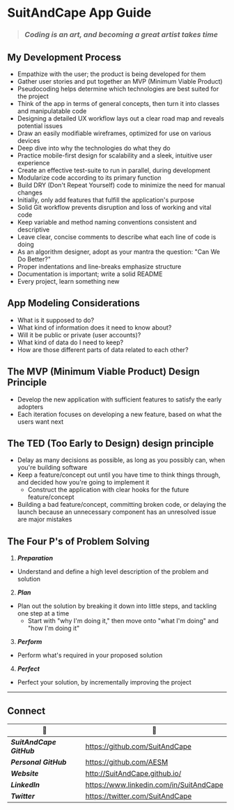 <!-- Application-Goals.md -->

SuitAndCape App Guide
================================================================================

>### **_Coding is an art, and becoming a great artist takes time_**

## My Development Process

- Empathize with the user; the product is being developed for them
- Gather user stories and put together an MVP (Minimum Viable Product)
- Pseudocoding helps determine which technologies are best suited for the project
- Think of the app in terms of general concepts, then turn it into classes and manipulatable code
- Designing a detailed UX workflow lays out a clear road map and reveals potential issues
- Draw an easily modifiable wireframes, optimized for use on various devices
- Deep dive into why the technologies do what they do
- Practice mobile-first design for scalability and a sleek, intuitive user experience
- Create an effective test-suite to run in parallel, during development
- Modularize code according to its primary function
- Build DRY (Don't Repeat Yourself) code to minimize the need for manual changes
- Initially, only add features that fulfill the application's purpose
- Solid Git workflow prevents disruption and loss of working and vital code
- Keep variable and method naming conventions consistent and descriptive
- Leave clear, concise comments to describe what each line of code is doing
- As an algorithm designer, adopt as your mantra the question: "Can We Do Better?"
- Proper indentations and line-breaks emphasize structure
- Documentation is important; write a solid README
- Every project, learn something new

## App Modeling Considerations

- What is it supposed to do?
- What kind of information does it need to know about?
- Will it be public or private (user accounts)?
- What kind of data do I need to keep?
- How are those different parts of data related to each other?

## The MVP (Minimum Viable Product) Design Principle

- Develop the new application with sufficient features to satisfy the early adopters
- Each iteration focuses on developing a new feature, based on what the users want next

## The TED (Too Early to Design) design principle

- Delay as many decisions as possible, as long as you possibly can, when you're building software
- Keep a feature/concept out until you have time to think things through, and decided how you're going to implement it
  + Construct the application with clear hooks for the future feature/concept
- Building a bad feature/concept, committing broken code, or delaying the launch because an unnecessary component has an unresolved issue are major mistakes

## The Four P's of Problem Solving

1. **_Preparation_**
  - Understand and define a high level description of the problem and solution
2. **_Plan_**
  - Plan out the solution by breaking it down into little steps, and tackling one step at a time
    + Start with "why I'm doing it," then move onto "what I'm doing" and "how I'm doing it"
3. **_Perform_**
  - Perform what's required in your proposed solution
4. **_Perfect_**
  - Perfect your solution, by incrementally improving the project

--------------------------------------------------------------------------------

## Connect

|               :tophat:               |               :rocket:               |
| ------------------------------------ | ------------------------------------ |
**_SuitAndCape GitHub_** | https://github.com/SuitAndCape
**_Personal GitHub_**    | https://github.com/AESM
**_Website_**            | http://SuitAndCape.github.io/
**_LinkedIn_**           | https://www.linkedin.com/in/SuitAndCape
**_Twitter_**            | https://twitter.com/SuitAndCape
